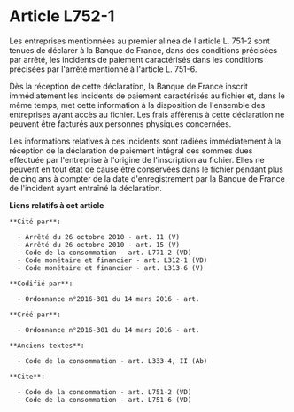 # Article L752-1

Les entreprises mentionnées au premier alinéa de l'article L. 751-2 sont tenues de déclarer à la Banque de France, dans des
conditions précisées par arrêté, les incidents de paiement caractérisés dans les conditions précisées par l'arrêté mentionné
à l'article L. 751-6. 

Dès la réception de cette déclaration, la Banque de France inscrit immédiatement les incidents de paiement caractérisés au
fichier et, dans le même temps, met cette information à la disposition de l'ensemble des entreprises ayant accès au fichier.
Les frais afférents à cette déclaration ne peuvent être facturés aux personnes physiques concernées. 

Les informations relatives à ces incidents sont radiées immédiatement à la réception de la déclaration de paiement intégral
des sommes dues effectuée par l'entreprise à l'origine de l'inscription au fichier. Elles ne peuvent en tout état de cause
être conservées dans le fichier pendant plus de cinq ans à compter de la date d'enregistrement par la Banque de France de
l'incident ayant entraîné la déclaration.

**Liens relatifs à cet article**

	**Cité par**:

	  - Arrêté du 26 octobre 2010 - art. 11 (V)
	  - Arrêté du 26 octobre 2010 - art. 15 (V)
	  - Code de la consommation - art. L771-2 (VD)
	  - Code monétaire et financier - art. L312-1 (VD)
	  - Code monétaire et financier - art. L313-6 (V)

	**Codifié par**:

	  - Ordonnance n°2016-301 du 14 mars 2016 - art.

	**Créé par**:

	  - Ordonnance n°2016-301 du 14 mars 2016 - art.

	**Anciens textes**:

	  - Code de la consommation - art. L333-4, II (Ab)

	**Cite**:

	  - Code de la consommation - art. L751-2 (VD)
	  - Code de la consommation - art. L751-6 (VD)
